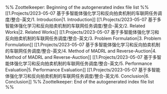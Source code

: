 %% Zoottelkeeper: Beginning of the autogenerated index file list  %%
 [[1.Projects/2023-05-07 基于多智能体强化学习和反向拍卖机制的车联网任务调度/整合-英文/1. Introduction|1. Introduction]]
 [[1.Projects/2023-05-07 基于多智能体强化学习和反向拍卖机制的车联网任务调度/整合-英文/2. Related Works|2. Related Works]]
 [[1.Projects/2023-05-07 基于多智能体强化学习和反向拍卖机制的车联网任务调度/整合-英文/3. Problem Formulation|3. Problem Formulation]]
 [[1.Projects/2023-05-07 基于多智能体强化学习和反向拍卖机制的车联网任务调度/整合-英文/4. Method of MADRL and Reverse-Auction|4. Method of MADRL and Reverse-Auction]]
 [[1.Projects/2023-05-07 基于多智能体强化学习和反向拍卖机制的车联网任务调度/整合-英文/5. Performance Evaluation|5. Performance Evaluation]]
 [[1.Projects/2023-05-07 基于多智能体强化学习和反向拍卖机制的车联网任务调度/整合-英文/6. Conclusion|6. Conclusion]]
%% Zoottelkeeper: End of the autogenerated index file list  %%
